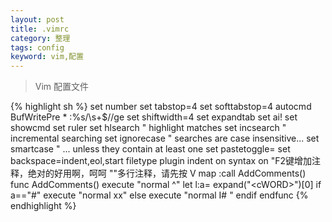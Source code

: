 ```yaml
---
layout: post
title: .vimrc
category: 整理
tags: config 
keyword: vim,配置
---
```


> Vim 配置文件

{% highlight sh %}
set number
set tabstop=4
set softtabstop=4
autocmd BufWritePre * :%s/\s\+$//ge
set shiftwidth=4
set expandtab
set ai!
set showcmd
set ruler
set hlsearch " highlight matches
set incsearch " incremental searching
set ignorecase " searches are case insensitive...
set smartcase " ... unless they contain at least one
set pastetoggle=<F9>
set backspace=indent,eol,start
filetype plugin indent on
syntax on
"F2键增加注释，绝对的好用啊，呵呵
""多行注释，请先按 V
map <F2> :call AddComments()<CR>
func AddComments()
execute "normal ^"
let l:a= expand("\<cWORD\>")[0]
if a=="#"
execute "normal xx"
else
execute "normal I# "
endif
endfunc
{% endhighlight %}
